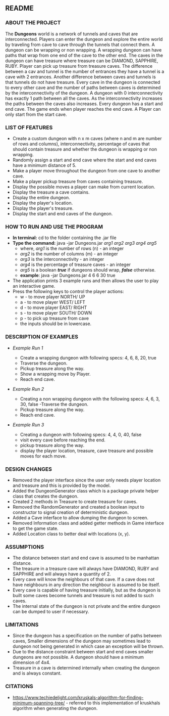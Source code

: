 ## README

### ABOUT THE PROJECT
The **Dungeons** world is a network of tunnels and caves that are interconnected. Players can enter
the dungeon and explore the entire world by traveling from cave to cave through the tunnels that 
connect them. A dungeon can be wrapping or non wrapping. A wrapping dungeon can have paths that 
wrap from one end of the cave to the other end. The caves in the dungeon can have treasure where 
treasure can be DIAMOND, SAPPHIRE, RUBY. Player can pick up treasure from treasure caves. The 
difference between a cav and tunnel is the number of entrances they have a tunnel is a cave with 
2 entrances. Another difference between caves and tunnels is that tunnels do not have treasure. 
Every cave in the dungeon is connected to every other cave and the number of paths between 
caves is determined by the interconnectivity of the dungeon. A dungeon with 0 interconnectivity 
has exactly 1 path between all the caves. As the interconnectivity increases the paths between 
the caves also increases. Every dungeon has a start and end cave. The game ends when player 
reaches the end cave. A Player can only start from the start cave.

### LIST OF FEATURES
 - Create a custom dungeon with n x m caves (where n and m are number of rows and columns), 
   interconnectivity, percentage of caves that should contain treasure and whether the 
   dungeon is wrapping or non wrapping.
 - Randomly assign a start and end cave where the start and end caves have a minimum distance of 5.
 - Make a player move throughout the dungeon from one cave to another cave.
 - Make a player pickup treasure from caves containing treasure.
 - Display the possible moves a player can make from current location.
 - Display the treasure a cave contains.
 - Display the entire dungeon.
 - Display the player's location.
 - Display the player's treasure.
 - Display the start and end caves of the dungeon.

### HOW TO RUN AND USE THE PROGRAM

- **In terminal:** cd to the folder containing the .jar file
- **Type the command:** java -jar Dungeons.jar *arg1* *arg2* *arg3* *arg4* *arg5*
  - where, *arg1* is the number of rows (n) - an integer
  - *arg2* is the number of columns (m) - an integer
  - *arg3* is the interconnectivity - an integer
  - *arg4* is the percentage of treasure caves - an integer
  - *arg5* is a boolean ***true*** if dungeons should wrap, ***false*** otherwise. 
  - **example**: java -jar Dungeons.jar 4 6 6 30 true
- The application prints 3 example runs and then allows the user to play an interactive game. 
- Press the following keys to control the player actions:
  - w - to move player NORTH/ UP
  - a - to move player WEST/ LEFT
  - d - to move player EAST/ RIGHT
  - s - to move player SOUTH/ DOWN
  - p - to pick up treasure from cave
  - the inputs should be in lowercase.
    

### DESCRIPTION OF EXAMPLES
- _Example Run 1_
    - Create a wrapping dungeon with following specs: 4, 6, 8, 20, true
    - Traverse the dungeon.
    - Pickup treasure along the way.
    - Show a wrapping move by Player.
    - Reach end cave.
  
- _Example Run 2_
  - Creating a non wrapping dungeon with the following specs: 4, 6, 3, 30, false
  -Traverse the dungeon.
  - Pickup treasure along the way.
  - Reach end cave.

- _Example Run 3_
  - Creating a dungeon with following specs: 4, 4, 0, 40, false
  - visit every cave before reaching the end.
  - pickup treasure along the way.
  - display the player location, treasure, cave treasure and possible moves for each move.

### DESIGN CHANGES
- Removed the player interface since the user only needs player location and treasure and this 
  is provided by the model.
- Added the DungeonGenerator class which is a package private helper class that creates the dungeon.
- Created 2 methods in Treasure to create treasure for caves.
- Removed the RandomGenerator and created a boolean input to constructor to signal creation of 
  deterministic dungeon.
- Added a Cave interface to allow dumping the dungeon to screen.
- Removed Information class and added getter methods in Game interface to get the game state.
- Added Location class to better deal with locations (x, y).

### ASSUMPTIONS
- The distance between start and end cave is assumed to be manhattan distance.
- The treasure in a treasure cave will always have DIAMOND, RUBY and SAPPHIRE and will always 
  have a quantity of 2.
- Every cave will know the neighbours of that cave. If a cave does not have neighbours in any 
  direction the neighbour is assumed to be itself.
- Every cave is capable of having treasure initially, but as the dungeon is built some caves become 
  tunnels and treasure is not added to such caves. 
- The internal state of the dungeon is not private and the entire dungeon can be dumped to user 
  if necessary. 


### LIMITATIONS
- Since the dungeon has a specification on the number of paths between caves, Smaller dimensions 
  of the dungeon may sometimes lead to dungeon not being generated in which case an exception 
  will be thrown.
- Due to the distance constraint between start and end caves smaller dungeons are not 
  possible. A dungeon should have a minimum dimension of 4x4.
- Treasure in a cave is determined internally when creating the dungeon and is always constant.

### CITATIONS
- https://www.techiedelight.com/kruskals-algorithm-for-finding-minimum-spanning-tree/ - referred 
  to this implementation of kruskhals algorithm when generating the dungeon.
